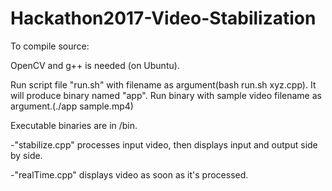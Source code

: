 # Hackathon2017-Video-Stabilization

To compile source:

OpenCV and g++ is needed (on Ubuntu).

Run script file "run.sh" with filename as argument(bash run.sh xyz.cpp). It will produce binary named "app".
Run binary with sample video filename as argument.(./app sample.mp4)

Executable binaries are in /bin.

-"stabilize.cpp" processes input video, then displays input and output side by side.

-"realTime.cpp" displays video as soon as it's processed.

